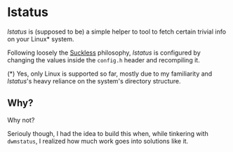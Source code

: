 # lstatus

_lstatus_ is (supposed to be) a simple helper to tool to fetch certain trivial info on your Linux* system.

Following loosely the [Suckless](https://suckless.org) philosophy, _lstatus_ is configured by changing the values inside the `config.h` header and recompiling it.

(*) Yes, only Linux is supported so far, mostly due to my familiarity and _lstatus_'s heavy reliance on the system's directory structure.

## Why?
Why not?

Seriouly though, I had the idea to build this when, while tinkering with `dwmstatus`, I realized how much work goes into solutions like it.
